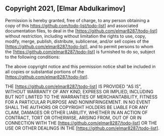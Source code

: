 ## Copyright 2021, [Elmar Abdulkarimov]

Permission is hereby granted, free of charge, to any person obtaining a copy of this https://github.com/todo-list/todo-list] and associated documentation files, to deal in the [https://github.com/elmar8287/todo-list] without restriction, including without limitation the rights to use, copy, modify, merge, publish, distribute, sublicense, and/or sell copies of the [https://github.com/elmar8287/todo-list], and to permit persons to whom the [https://github.com/elmar8287/todo-list] is furnished to do so, subject to the following conditions:

The above copyright notice and this permission notice shall be included in all copies or substantial portions of the [https://github.com/elmar8287/todo-list].

THE [https://github.com/elmar8287/todo-list] IS PROVIDED "AS IS", WITHOUT WARRANTY OF ANY KIND, EXPRESS OR IMPLIED, INCLUDING BUT NOT LIMITED TO THE WARRANTIES OF MERCHANTABILITY, FITNESS FOR A PARTICULAR PURPOSE AND NONINFRINGEMENT. IN NO EVENT SHALL THE AUTHORS OR COPYRIGHT HOLDERS BE LIABLE FOR ANY CLAIM, DAMAGES OR OTHER LIABILITY, WHETHER IN AN ACTION OF CONTRACT, TORT OR OTHERWISE, ARISING FROM, OUT OF OR IN CONNECTION WITH THE [https://github.com/elmar8287/todo-list] OR THE USE OR OTHER DEALINGS IN THE [https://github.com/elmar8287/todo-list].
